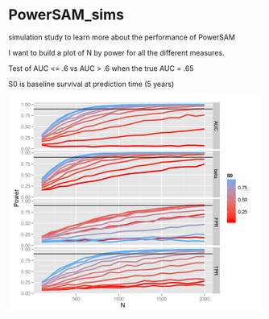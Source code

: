 PowerSAM_sims
=============

simulation study to learn more about the performance of PowerSAM 

I want to build a plot of N by power for all the different measures. 

Test of AUC <= .6 vs AUC > .6 when the true AUC = .65

S0 is baseline survival at prediction time (5 years)






![plot of chunk unnamed-chunk-2](figure/unnamed-chunk-2.png) 


